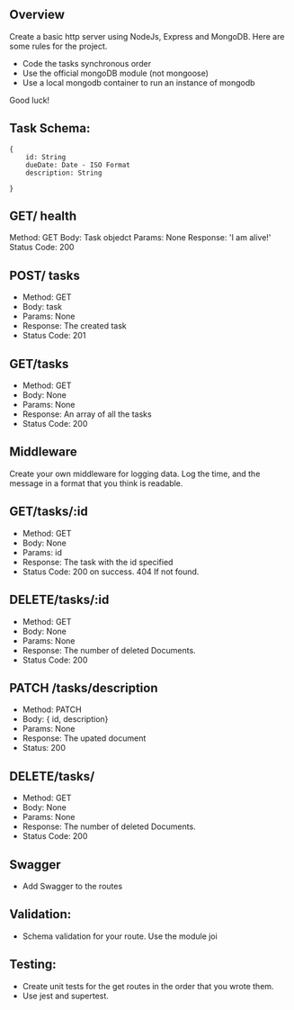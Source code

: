 ## Overview
Create a basic http server using NodeJs, Express and MongoDB. Here are some rules for the project. 
*  Code the tasks synchronous order
* Use the official mongoDB module (not mongoose)
* Use a local mongodb container to run an instance of mongodb

Good luck!

## Task Schema: 
	{
		id: String
		dueDate: Date - ISO Format
		description: String
		
	}

## GET/ health
Method: GET
Body: Task objedct
Params: None
Response: 'I am alive!'
Status Code: 200



## POST/ tasks
  - Method: GET
  - Body: task
  - Params: None
  - Response:  The created task
  - Status Code: 201



## GET/tasks
  - Method: GET
  - Body: None
  - Params: None
  - Response:  An array of all the tasks
  - Status Code: 200



## Middleware
Create your own middleware for logging data. Log the time, and the message in a format that you think is readable.



## GET/tasks/:id
  - Method: GET
  - Body: None
  - Params: id
  - Response:  The task with the id specified
  - Status Code: 200 on success. 404 If not found.



## DELETE/tasks/:id
  - Method: GET
  - Body: None
  - Params: None
  - Response:  The number of deleted Documents. 
  - Status Code: 200

## PATCH /tasks/description
  - Method: PATCH
  - Body: { id, description}
  - Params: None
  - Response: The upated document
  - Status: 200


## DELETE/tasks/
  - Method: GET
  - Body: None
  - Params: None
  - Response:  The number of deleted Documents. 
  - Status Code: 200

## Swagger
  - Add Swagger to the routes

##  Validation:
  - Schema validation for your route. Use the module joi

## Testing:
  - Create unit tests for the get routes in the order that you wrote them.
  - Use jest and supertest.
